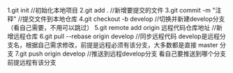 
1.git init //初始化本地项目
2.git add . //新增要提交的文件
3.git commit -m "注释" //提交文件到本地仓库
4.git checkout -b develop //切换并新建develop分支（看自己需要，不用可以跳过）
5.git remote add origin 远程代码仓库地址 //新增远程仓库
6.git pull --rebase origin develop //同步远程代码 develop是远程分支名，根据自己需求修改，前提是远程必须有该分支，大多数都是直接 master 分支
7.git push origin develop //推送到远程develop分支 看自己要推送到哪个分支 前提远程有该分支
